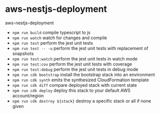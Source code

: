 # aws-nestjs-deployment
aws-nestjs-deployment

* `npm run build`   compile typescript to js
* `npm run watch`   watch for changes and compile
* `npm run test`    perform the jest unit tests
* `npm run test -- -u`    perform the jest unit tests with replacement of snapshots
* `npm run test:watch`    perform the jest unit tests in watch mode
* `npm run test:cov`    perform the jest unit tests with coverage 
* `npm run test:debug`    perform the jest unit tests in debug mode 
* `npm run cdk bootstrap` install the bootstrap stack into an environment
* `npm run cdk synth` emits the synthesized CloudFormation template
* `npm run cdk diff` compare deployed stack with current state
* `npm run cdk deploy` deploy this stack to your default AWS account/region
* `npm run cdk destroy ${stack}` destroy a specific stack or all if none given